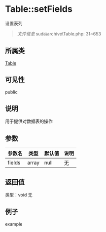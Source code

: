 # Table::setFields
设置表列
> *文件信息* suda\archive\Table.php: 31~653
## 所属类 

[Table](../Table.md)

## 可见性

  public  
## 说明


用于提供对数据表的操作


## 参数

| 参数名 | 类型 | 默认值 | 说明 |
|--------|-----|-------|-------|
| fields |  array | null | 无 |

## 返回值
类型：void
无

## 例子

example